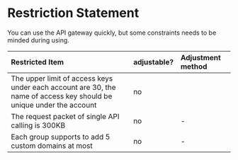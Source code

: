 # Restriction Statement

You can use the API gateway quickly, but some constraints needs to be minded during using.

| Restricted Item	| adjustable?	| Adjustment method |
| :- | :- | :- |
|The upper limit of access keys under each account are 30, the name of access key should be unique under the account	|no	||
|The request packet of single API calling is 300KB	|no	|-|
|Each group supports to add 5 custom domains at most 		|no	|-|

